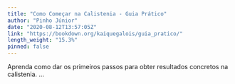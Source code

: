 ```yaml
---
title: "Como Começar na Calistenia - Guia Prático"
author: "Pinho Júnior"
date: "2020-08-12T13:57:05Z"
link: "https://bookdown.org/kaiquegalois/guia_pratico/"
length_weight: "15.3%"
pinned: false
---
```


Aprenda como dar os primeiros passos para obter resultados concretos na calistenia. ...
